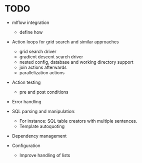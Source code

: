# TODO

- mlflow integration
  - define how

- Action loops for grid search and similar approaches
  - grid search driver
  - gradient descent search driver
  - nested config, database and working directory support
  - join actions afterwards
  - parallelization actions

- Action testing
  - pre and post conditions

- Error handling

- SQL parsing and manipulation:
  - For instance: SQL table creators with multiple sentences.
  - Template autoquoting

- Dependency management

- Configuration
  - Improve handling of lists
